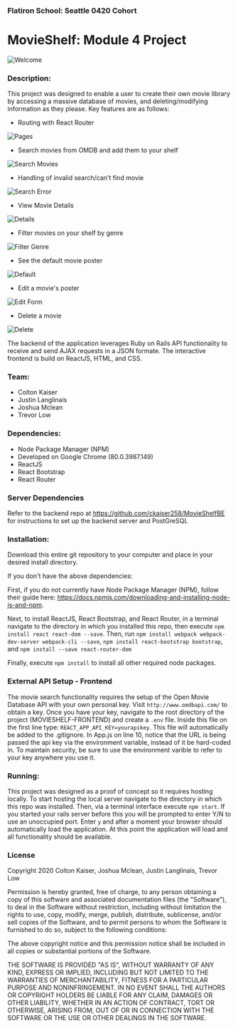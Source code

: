 ### Flatiron School: Seattle 0420 Cohort
# MovieShelf: Module 4 Project

![Welcome](README_assets/home_page_mvs.gif)

### Description: 
This project was designed to enable a user to create their own movie library by accessing a massive database of movies, and deleting/modifying information as they please. Key features are as follows:

* Routing with React Router

![Pages](README_assets/pages_mvs.gif)

* Search movies from OMDB and add them to your shelf

![Search Movies](README_assets/add_mvs.gif)

* Handling of invalid search/can't find movie

![Search Error](README_assets/error_mvs.gif)

* View Movie Details

![Details](README_assets/details_mvs.gif)

* Filter movies on your shelf by genre

![Filter Genre](README_assets/filter_mvs.gif)

* See the default movie poster

![Default](README_assets/default_mvs.gif)

* Edit a movie's poster

![Edit Form](README_assets/edit_mvs.gif)

* Delete a movie

![Delete](README_assets/delete_mvs.gif)


The backend of the application leverages Ruby on Rails API functionality to receive and send AJAX requests in a JSON formate. The interactive frontend is build on ReactJS, HTML, and CSS.

### Team:
* Colton Kaiser
* Justin Langlinais
* Joshua Mclean
* Trevor Low

### Dependencies:
* Node Package Manager (NPM)
* Developed on Google Chrome (80.0.3987.149)
* ReactJS
* React Bootstrap
* React Router

### Server Dependencies
Refer to the backend repo at https://github.com/ckaiser258/MovieShelfBE for instructions to set up the backend server and PostGreSQL

### Installation:

Download this entire git repository to your computer and place in your desired install directory. 

If you don't have the above dependencies:

First, if you do not currently have Node Package Manager (NPM), follow their guide here: https://docs.npmjs.com/downloading-and-installing-node-js-and-npm.

Next, to install ReactJS, React Bootstrap, and React Router, in a terminal navigate to the directory in which you installed this repo, then execute `npm install react react-dom --save`. Then, run `npm install webpack webpack-dev-server webpack-cli --save`, `npm install react-bootstrap bootstrap`, and `npm install --save react-router-dom`

Finally, execute ```npm install``` to install all other required node packages.

### External API Setup - Frontend
The movie search functionality requires the setup of the Open Movie Database API with your own personal key. Visit ```http://www.omdbapi.com/``` to obtain a key.
Once you have your key, navigate to the root directory of the project (MOVIESHELF-FRONTEND) and create a ```.env``` file. Inside this file on the first line type: ```REACT_APP_API_KEY=yourapikey```. This file will automatically be added to the .gitignore.
In App.js on line 10, notice that the URL is being passed the api key via the environment variable, instead of it be hard-coded in. To maintain security, be sure to use the environment varible to refer to your key anywhere you use it.


### Running:
This project was designed as a proof of concept so it requires hosting locally. To start hosting the local server navigate to the directory in which this repo was installed. Then, via a terminal interface execute ```npm start```. If you started your rails server before this you will be prompted to enter Y/N to use an unoccupied port. Enter `y` and after a moment your browser should automatically load the application. At this point the application will load and all functionality should be available.

### License
Copyright 2020 Colton Kaiser, Joshua Mclean, Justin Langlinais, Trevor Low

Permission is hereby granted, free of charge, to any person obtaining a copy of this software and associated documentation files (the "Software"), to deal in the Software without restriction, including without limitation the rights to use, copy, modify, merge, publish, distribute, sublicense, and/or sell copies of the Software, and to permit persons to whom the Software is furnished to do so, subject to the following conditions:

The above copyright notice and this permission notice shall be included in all copies or substantial portions of the Software.

THE SOFTWARE IS PROVIDED "AS IS", WITHOUT WARRANTY OF ANY KIND, EXPRESS OR IMPLIED, INCLUDING BUT NOT LIMITED TO THE WARRANTIES OF MERCHANTABILITY, FITNESS FOR A PARTICULAR PURPOSE AND NONINFRINGEMENT. IN NO EVENT SHALL THE AUTHORS OR COPYRIGHT HOLDERS BE LIABLE FOR ANY CLAIM, DAMAGES OR OTHER LIABILITY, WHETHER IN AN ACTION OF CONTRACT, TORT OR OTHERWISE, ARISING FROM, OUT OF OR IN CONNECTION WITH THE SOFTWARE OR THE USE OR OTHER DEALINGS IN THE SOFTWARE.
